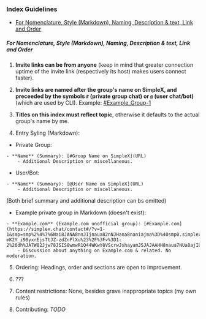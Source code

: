 ### Index Guidelines

<!-- prettier-ignore-start -->

<!-- START doctoc generated TOC please keep comment here to allow auto update -->
<!-- DON'T EDIT THIS SECTION, INSTEAD RE-RUN doctoc TO UPDATE -->

- [For Nomenclature, Style (Markdown), Naming, Description & text, Link and Order](#for-nomenclature-style-markdown-naming-description--text-link-and-order)

<!-- END doctoc generated TOC please keep comment here to allow auto update -->

<!-- prettier-ignore-end -->

##### For Nomenclature, Style (Markdown), Naming, Description & text, Link and Order

1. **Invite links can be from anyone** (keep in mind that greater connection uptime of the invite link (respectively its host) makes users connect faster).

2. **Invite links are named after the group's name on SimpleX, and preceeded by the symbols
   `#` (private group chat) or `@` (user chat/bot)** (which are used by CLI). Example: [#Example_Group-1](https://simplex.chat/)

3. **Titles on this index must reflect topic**, otherwise it defaults to the actual group's name by me.

4. Entry Syling (Markdown):

- Private Group:

```
- **Name** (Summary): [#Group Name on SimpleX](URL)
    - Additional Description or miscellaneous.
```

- User/Bot:

```
- **Name** (Summary): [@User Name on SimpleX](URL)
    - Additional Description or miscellaneous.
```

(Both brief summary and additional description can bs omitted)

- Example private group in Markdown (doesn't exist):

```
- **Example.com** (Example.com unofficial group): [#Example.com](https://simplex.chat/contact#/?v=1-1&smp=smp%2%4%7%6Nai8JANA8nnJIjnaua82nNJHana8naniajma%3D%40smp0.simplex.im%2FT4aN-mK2Y_i98yxrEjsTtJZ-zdZnPlXu%23%2F%3Fv%3D1-2%26dh%JA7W82Jjw78JSIS8wmwR1Q44WKwY8VScrwJshayamJSJAJAAHH8naua7NUa8ajI8baua7HN%BHHajajxid.onion)
    - Discussion about anything on Example.com & related. No moderation.
```

5. Ordering: Headings, order and sections are open to improvement.

6. ???

7. Content restrictions: None, besides grave inappropriate topics (my own rules)

8. Contributing: _TODO_
